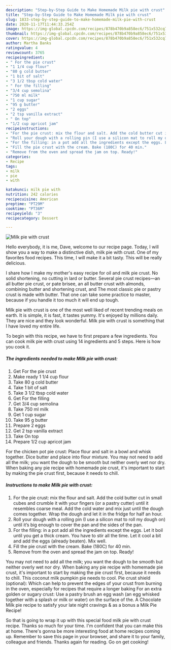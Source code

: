 ```yaml
---
description: "Step-by-Step Guide to Make Homemade Milk pie with crust"
title: "Step-by-Step Guide to Make Homemade Milk pie with crust"
slug: 1833-step-by-step-guide-to-make-homemade-milk-pie-with-crust
date: 2020-11-17T11:44:33.254Z
image: https://img-global.cpcdn.com/recipes/878b470b9a858ec6/751x532cq70/milk-pie-with-crust-recipe-main-photo.jpg
thumbnail: https://img-global.cpcdn.com/recipes/878b470b9a858ec6/751x532cq70/milk-pie-with-crust-recipe-main-photo.jpg
cover: https://img-global.cpcdn.com/recipes/878b470b9a858ec6/751x532cq70/milk-pie-with-crust-recipe-main-photo.jpg
author: Martha Banks
ratingvalue: 4
reviewcount: 3765
recipeingredient:
- " For the pie crust"
- "1 1/4 cup flour"
- "80 g cold butter"
- "1 bit of salt"
- "3 1/2 tbsp cold water"
- " For the filling"
- "3/4 cup semolina"
- "750 ml milk"
- "1 cup sugar"
- "95 g butter"
- "2 eggs"
- "2 tsp vanilla extract"
- " On top"
- "1/2 cup apricot jam"
recipeinstructions:
- "For the pie crust: mix the flour and salt. Add the cold butter cut in small cubes and crumble it with your fingers (or a pastry cutter) until it resembles coarse meal. Add the cold water and mix just until the dough comes together. Wrap the dough and let it in the fridge for half an hour."
- "Roll your dough with a rolling pin (I use a silicon mat to roll my dough on) until it’s big enough to cover the pan and the sides of the pan."
- "For the filling: in a pot add all the ingredients except the eggs. Let it boil until you get a thick cream. You have to stir all the time. Let it cool a bit and add the eggs (already beaten). Mix well."
- "Fill the pie crust with the cream. Bake (180C) for 40 min."
- "Remove from the oven and spread the jam on top. Ready!"
categories:
- Recipe
tags:
- milk
- pie
- with

katakunci: milk pie with 
nutrition: 242 calories
recipecuisine: American
preptime: "PT29M"
cooktime: "PT36M"
recipeyield: "3"
recipecategory: Dessert

---
```



![Milk pie with crust](https://img-global.cpcdn.com/recipes/878b470b9a858ec6/751x532cq70/milk-pie-with-crust-recipe-main-photo.jpg)

Hello everybody, it is me, Dave, welcome to our recipe page. Today, I will show you a way to make a distinctive dish, milk pie with crust. One of my favorites food recipes. This time, I will make it a bit tasty. This will be really delicious.

I share how I make my mother&#39;s easy recipe for oil and milk pie crust. No solid shortening, no cutting in lard or butter. Several pie crust recipes—an all butter pie crust, or pate brisee, an all butter crust with almonds, combining butter and shortening crust, and The most classic pie or pastry crust is made with butter. That one can take some practice to master, because if you handle it too much it will end up tough.

Milk pie with crust is one of the most well liked of recent trending meals on earth. It is simple, it is fast, it tastes yummy. It's enjoyed by millions daily. They are nice and they look wonderful. Milk pie with crust is something that I have loved my entire life.


To begin with this recipe, we have to first prepare a few ingredients. You can cook milk pie with crust using 14 ingredients and 5 steps. Here is how you cook it.

<!--inarticleads1-->

##### The ingredients needed to make Milk pie with crust:

1. Get  For the pie crust
1. Make ready 1 1/4 cup flour
1. Take 80 g cold butter
1. Take 1 bit of salt
1. Take 3 1/2 tbsp cold water
1. Get  For the filling
1. Get 3/4 cup semolina
1. Take 750 ml milk
1. Get 1 cup sugar
1. Take 95 g butter
1. Prepare 2 eggs
1. Get 2 tsp vanilla extract
1. Take  On top
1. Prepare 1/2 cup apricot jam


For the chicken pot pie crust: Place flour and salt in a bowl and whisk together. Dice butter and place into flour mixture. You may not need to add all the milk; you want the dough to be smooth but neither overly wet nor dry. When baking any pie recipe with homemade pie crust, it&#39;s important to start by making the pie crust first, because it needs to chill. 

<!--inarticleads2-->

##### Instructions to make Milk pie with crust:

1. For the pie crust: mix the flour and salt. Add the cold butter cut in small cubes and crumble it with your fingers (or a pastry cutter) until it resembles coarse meal. Add the cold water and mix just until the dough comes together. Wrap the dough and let it in the fridge for half an hour.
1. Roll your dough with a rolling pin (I use a silicon mat to roll my dough on) until it’s big enough to cover the pan and the sides of the pan.
1. For the filling: in a pot add all the ingredients except the eggs. Let it boil until you get a thick cream. You have to stir all the time. Let it cool a bit and add the eggs (already beaten). Mix well.
1. Fill the pie crust with the cream. Bake (180C) for 40 min.
1. Remove from the oven and spread the jam on top. Ready!


You may not need to add all the milk; you want the dough to be smooth but neither overly wet nor dry. When baking any pie recipe with homemade pie crust, it&#39;s important to start by making the pie crust first, because it needs to chill. This coconut milk pumpkin pie needs to cool. Pie crust shield (optional): Which can help to prevent the edges of your crust from burning in the oven, especially for recipes that require a longer baking For an extra golden or sugary crust: Use a pastry brush an egg wash (an egg whisked together with a splash or milk or water) on the surface of the. A Chocolate Milk pie recipe to satisfy your late night cravings &amp; as a bonus a Milk Pie Recipe! 

So that is going to wrap it up with this special food milk pie with crust recipe. Thanks so much for your time. I'm confident that you can make this at home. There's gonna be more interesting food at home recipes coming up. Remember to save this page in your browser, and share it to your family, colleague and friends. Thanks again for reading. Go on get cooking!
